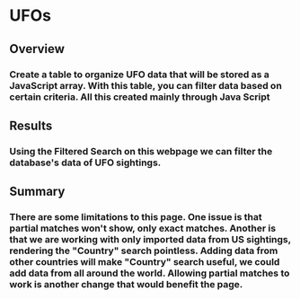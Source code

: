 # UFOs

## Overview

### Create a table to organize UFO data that will be stored as a JavaScript array. With this table, you can filter data based on certain criteria. All this created mainly through Java Script


## Results

### Using the Filtered Search on this webpage we can filter the database's data of UFO sightings.


## Summary

### There are some limitations to this page. One issue is that partial matches won't show, only exact matches. Another is that we are working with only imported data from US sightings, rendering the "Country" search pointless. Adding data from other countries will make "Country" search useful, we could add data from all around the world. Allowing partial matches to work is another change that would benefit the page.
